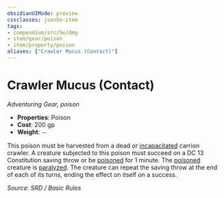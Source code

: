 ```yaml
---
obsidianUIMode: preview
cssclasses: json5e-item
tags:
- compendium/src/5e/dmg
- item/gear/poison
- item/property/poison
aliases: ["Crawler Mucus (Contact)"]
---
```

# Crawler Mucus (Contact)
*Adventuring Gear, poison*  

- **Properties**: Poison
- **Cost**: 200 gp
- **Weight**: ⏤

This poison must be harvested from a dead or [incapacitated](conditions.md#incapacitated) carrion crawler. A creature subjected to this poison must succeed on a DC 13 Constitution saving throw or be [poisoned](conditions.md#poisoned) for 1 minute. The [poisoned](conditions.md#poisoned) creature is [paralyzed](conditions.md#paralyzed). The creature can repeat the saving throw at the end of each of its turns, ending the effect on itself on a success.

*Source: SRD / Basic Rules*